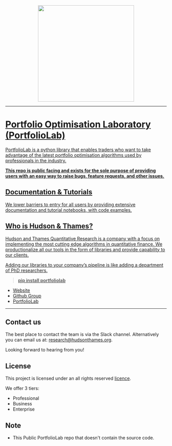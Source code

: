 <div align="center">
   <a href="https://hudsonthames.org/">
   <img src="https://raw.githubusercontent.com/hudson-and-thames/mlfinlab/master/docs/source/logo/Hudson%20%26%20Thames_verticalblack.png" height="300"><br>
</div>


-----------------
# Portfolio Optimisation Laboratory (PortfolioLab)

PortfolioLab is a python library that enables traders who want to take advantage of the latest portfolio optimisation algorithms used by professionals in the industry.

**This repo is public facing and exists for the sole purpose of providing users with an easy way to raise bugs, feature requests, and other issues.**

## Documentation & Tutorials
We lower barriers to entry for all users by providing extensive documentation and tutorial notebooks, with code examples.

## Who is Hudson & Thames?
Hudson and Thames Quantitative Research is a company with a focus on implementing the most cutting edge algorithms in 
quantitative finance. We productionalize all our tools in the form of libraries and provide capability to our clients.

Adding our libraries to your company’s pipeline is like adding a department of PhD researchers.

> **pip install portfoliolab**

* [Website](https://hudsonthames.org/)
* [Github Group](https://github.com/hudson-and-thames)
* [PortfolioLab](https://hudson-and-thames-portfoliolab.readthedocs-hosted.com/en/latest/)

---

## Contact us
The best place to contact the team is via the Slack channel. Alternatively you can email us at: research@hudsonthames.org.

Looking forward to hearing from you!

## License
This project is licensed under an all rights reserved [licence](https://hudson-and-thames-portfoliolab.readthedocs-hosted.com/en/latest/additional_information/license.html).

We offer 3 tiers:

* Professional
* Business
* Enterprise

## Note

* This Public PortfolioLab repo that doesn't contain the source code.
